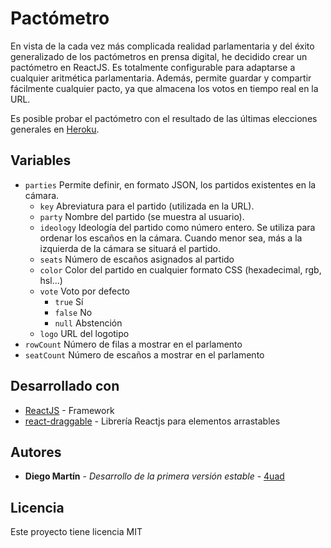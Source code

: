 # Pactómetro

En vista de la cada vez más complicada realidad parlamentaria y del éxito generalizado de los pactómetros en prensa digital, he decidido crear un pactómetro en ReactJS. Es totalmente configurable para adaptarse a cualquier aritmética parlamentaria. Además, permite guardar y compartir fácilmente cualquier pacto, ya que almacena los votos en tiempo real en la URL.

Es posible probar el pactómetro con el resultado de las últimas elecciones generales en [Heroku](https://guarded-waters-59432.herokuapp.com/).

## Variables

- ``parties`` Permite definir, en formato JSON, los partidos existentes en la cámara.
  - ``key`` Abreviatura para el partido (utilizada en la URL).
  - ``party`` Nombre del partido (se muestra al usuario).
  - ``ideology`` Ideología del partido como número entero. Se utiliza para ordenar los escaños en la cámara. Cuando menor sea, más a la izquierda de la cámara se situará el partido.
  - ``seats`` Número de escaños asignados al partido
  - ``color`` Color del partido en cualquier formato CSS (hexadecimal, rgb, hsl...)
  - ``vote`` Voto por defecto
    - ``true`` Sí
    - ``false`` No
    - ``null`` Abstención
  - ``logo`` URL del logotipo
- ``rowCount`` Número de filas a mostrar en el parlamento
- ``seatCount`` Número de escaños a mostrar en el parlamento

## Desarrollado con

* [ReactJS](https://es.reactjs.org/) - Framework
* [react-draggable](https://www.npmjs.com/package/react-draggable) - Librería Reactjs para elementos arrastables

## Autores

* **Diego Martín** - *Desarrollo de la primera versión estable* - [4uad](https://github.com/4uad)

## Licencia

Este proyecto tiene licencia MIT
